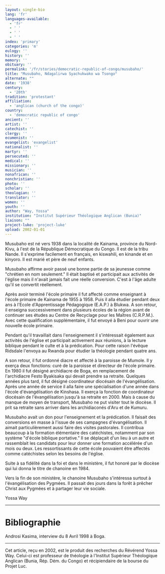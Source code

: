 ```yaml
---
layout: single-bio
lang: 'fr'
languages-available:
  - 'fr'
  - ' '
  - ' '
  - ' '
index: 'primary'
categories: 'm'
eulogy: ''
history: ''
memory: ''
obituary: ''
permalink: '/fr/stories/democratic-republic-of-congo/musubaho/'
title: "Musubaho, Ndagalirwa Syachukwako wa Tsongo"
alternate: ""
date: '1938'
century:
  - '20th'
tradition: 'protestant'
affiliation:
  - 'anglican (church of the congo)'
country:
  - 'democratic republic of congo'
ancient: ''
artist: ''
catechist: ''
clergy: ''
ecumenist: ''
evangelist: 'evangelist'
nationalist: ''
martyr: ''
persecuted: ''
medical: ''
missionary: ''
musician: ''
nonafrican: ''
nonchristian: ''
photo: ''
scholar: ''
theologian: ''
translator: ''
women: ''
youth: ''
author: "Way, Yossa"
institution: "Institut Supérieur Théologique Anglican (Bunia)"
liaison: ""
project-luke: 'project-luke'
upload: 2002-01-01
---
```




Musubaho est né vers 1938 dans la localité de Kainama, province du Nord-Kivu, à l'est de la République Démocratique du Congo.  Il est de la tribu Nande. Il s'exprime facilement en français, en kiswahili, en kinande et en kinyoro. Il est marié et père de neuf enfants.

Musubaho affirme avoir passé une bonne partie de sa jeunesse comme "chrétien en nom seulement."  Il était baptisé et participait aux activités de l'église mais il n'avait jamais fait une réelle conversion.  C'est à l'âge adulte qu'il se convertit réellement.

Après avoir terminé l'école primaire il fut affecté comme enseignant à l'école primaire de Kainama de 1955 à 1958. Puis il alla étudier pendant deux ans à l'Ecole d'Apprentissage Pédagogique (E.A.P.) à Blukwa. A son retour, il enseigna successivement dans plusieurs écoles de la région avant de continuer ses études au Centre de Recyclage pour les Maîtres (C.R.P.M.). Avec cette qualification supplémentaire, il fut envoyé à Beni pour ouvrir une nouvelle école primaire.

Pendant qu'il travaillait dans l'enseignement il s'intéressait également aux activités de l'église et participait activement aux réunions, à la lecture biblique pendant le culte et à la prédication.  Pour cette raison l'évêque Ridsdale l'envoya au Rwanda pour étudier la théologie pendant quatre ans.

A son retour, il fut ordonné diacre et affecté à la paroisse de Mumole.  Il y exerça deux fonctions: curé de la paroisse et directeur de l'école primaire.  En 1980 il fut désigné archidiacre de Boga, en remplacement de l'archidiacre Festo Byakisaka qui devait prendre sa retraite. Quelques années plus tard, il fut désigné coordinateur diocésain de l'évangélisation.  Après une année de service il alla faire une spécialisation d'une année dans l'école d'évangélisation de Kinshasa. Il exerça la fonction de coordinateur diocésain de l'évangélisation jusqu'à sa retraite en 2000. Mais à cause du manque de moyen de transport, Musubaho ne put visiter tout le diocèse. Il prit sa retraite sans arriver dans les archidiaconés d'Aru et de Kumuru.

Musubaho avait un don pour l'enseignement et la prédication. Il faisait des conversions en masse à l'issue de ses campagnes d'évangélisation. Il aimait particuli&egrave;rement aussi faire des visites pastorales.  Il contribua beaucoup à la formation élémentaire des catéchistes, notamment par son système "d'école biblique portative." Il se déplaçait d'un lieu à un autre et rassemblait les candidats pour leur donner une formation accélérée d'un mois ou deux. Les ressortissants de cette école pouvaient être affectés comme catéchistes selon les besoins de l'église.

Suite à sa fidélité dans la foi et dans le ministère, il fut honoré par le diocèse qui lui donna le titre de chanoine en 1984.

Vers la fin de son ministère, le chanoine Musubaho s'intéressa surtout à l'évangélisation des Pygmées. Il passait des jours dans la forêt &agrave; prêcher Christ aux Pygmées et &agrave; partager leur vie sociale.

Yossa Way

---

# Bibliographie

Androsi  Kasima, interview du 8 Avril 1998 à Boga.

---

Cet article, re&ccedil;u en 2002, est le produit des recherches du R&eacute;v&eacute;rend Yossa Way.  Celui-ci est professeur de th&eacute;ologie &agrave; l'Institut Sup&eacute;rieur Th&eacute;ologique Anglican (Bunia, R&eacute;p. D&eacute;m. du Congo) et r&eacute;cipiendaire de la bourse du Projet Luc.

